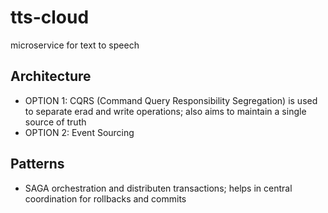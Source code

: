 # tts-cloud
microservice for text to speech

## Architecture
- OPTION 1: CQRS (Command Query Responsibility Segregation) is used to separate erad and write operations; also aims to maintain a single source of truth
- OPTION 2: Event Sourcing

## Patterns
- SAGA orchestration and distributen transactions; helps in central coordination for rollbacks and commits

